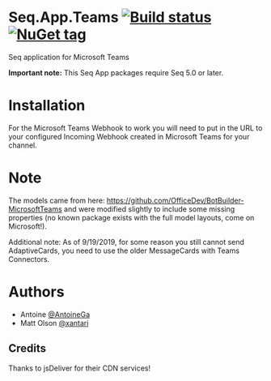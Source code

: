 # Seq.App.Teams [![Build status](https://ci.appveyor.com/api/projects/status/yi1gi8fv9qjynm35?svg=true)](https://ci.appveyor.com/project/GAYAntoine/seq-app-teams) [![NuGet tag](https://img.shields.io/badge/nuget-Seq.App.Teams-blue.svg)](https://www.nuget.org/packages?q=Seq.App.Teams)
Seq application for Microsoft Teams

**Important note:** This Seq App packages require Seq 5.0 or later.

# Installation
For the Microsoft Teams Webhook to work you will need to put in the URL to your configured Incoming Webhook created in Microsoft Teams for your channel.

# Note
The models came from here: https://github.com/OfficeDev/BotBuilder-MicrosoftTeams and were modified slightly to include some missing properties (no known package exists with the full model layouts, come on Microsoft!).

Additional note: As of 9/19/2019, for some reason you still cannot send AdaptiveCards, you need to use the older MessageCards with Teams Connectors.

# Authors
* Antoine [@AntoineGa](https://github.com/AntoineGa)
* Matt Olson [@xantari](https://github.com/xantari)

## Credits 
Thanks to jsDeliver for their CDN services!
